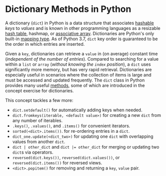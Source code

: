 # Dictionary Methods in Python

A dictionary (`dict`) in Python is a data structure that associates [hashable][term-hashable] _keys_ to _values_ and is known in other programming languages as a resizable [hash table][hashtable-wikipedia], hashmap, or [associative array][associative-array].
Dictionaries are Python's only built-in [mapping type][mapping-types-dict].
As of Python 3.7, `dict` key order is guaranteed to be the order in which entries are inserted.

Given a `key`, dictionaries can retrieve a `value` in (on average) constant time (_independent of the number of entries_).
Compared to searching for a value within a `list` or `array` (_without knowing the `index` position_), a `dict` uses significantly more memory, but has very rapid retrieval.
Dictionaries are especially useful in scenarios where the collection of items is large and must be accessed and updated frequently.
The `dict` class in Python provides many useful [methods][dict-methods], some of which are introduced in the concept exercise for dictionaries.

This concept tackles a few more:

- `dict.setdefault()` for automatically adding keys when needed.
- `dict.fromkeys(iterable, <default value>)` for creating a new `dict` from any number of iterables.
- `.keys()`, `.values()`, and `.items()` for convenient iterators.
- `sorted(<dict>.items())`. for re-ordering entries in a `dict`.
- `dict_one.update(<dict_two>)` for updating one `dict` with overlapping values from another `dict`.
- `dict | other_dict` and `dict |= other_dict` for merging or updating two `dict`s via operators.
- `reversed(dict.keys())`, `reversed(dict.values())`, or `reversed(dict.items())` for reversed views.
- `<dict>.popitem()` for removing and returning a `key`, `value` pair.

[associative-array]: https://en.wikipedia.org/wiki/Associative_array#:~:text=In%20computer%20science%2C%20an%20associative,a%20function%20with%20finite%20domain.
[mapping-types-dict]: https://docs.python.org/3/library/stdtypes.html#mapping-types-dict
[hashtable-wikipedia]: https://en.wikipedia.org/wiki/Hash_table
[term-hashable]: https://docs.python.org/3/glossary.html#term-hashable
[dict-methods]: https://docs.python.org/3/library/stdtypes.html#dict
